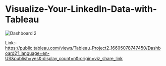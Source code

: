 # Visualize-Your-LinkedIn-Data-with-Tableau

![Dashboard 2](https://user-images.githubusercontent.com/93079874/184553418-313320fb-3657-448a-9a6c-cddb07e94a9b.png)

Link:- https://public.tableau.com/views/Tableau_Project2_16605078747450/Dashboard2?:language=en-US&publish=yes&:display_count=n&:origin=viz_share_link
